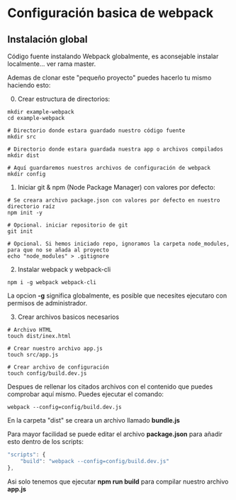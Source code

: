 # Configuración basica de webpack
## Instalación global

Código fuente instalando Webpack globalmente, es aconsejable instalar localmente... ver rama master.

Ademas de clonar este "pequeño proyecto" puedes hacerlo tu mismo haciendo esto:

0. Crear estructura de directorios:

```shell
mkdir example-webpack
cd example-webpack

# Directorio donde estara guardado nuestro código fuente
mkdir src

# Directorio donde estara guardada nuestra app o archivos compilados
mkdir dist

# Aquí guardaremos nuestros archivos de configuración de webpack
mkdir config
```

1. Iniciar git & npm (Node Package Manager) con valores por defecto:

```shell
# Se creara archivo package.json con valores por defecto en nuestro directorio raíz
npm init -y

# Opcional. iniciar repositorio de git
git init

# Opcional. Si hemos iniciado repo, ignoramos la carpeta node_modules, para que no se añada al proyecto
echo "node_modules" > .gitignore
```

2. Instalar webpack y webpack-cli

```shell
npm i -g webpack webpack-cli
```

La opcion __-g__ significa globalmente, es posible que necesites ejecutaro con permisos de administrador.

3. Crear archivos basicos necesarios

```shell
# Archivo HTML
touch dist/inex.html

# Crear nuestro archivo app.js
touch src/app.js

# Crear archivo de configuración
touch config/build.dev.js
```

Despues de rellenar los citados archivos con el contenido que puedes comprobar aquí mismo. Puedes ejecutar el comando:

```shell
webpack --config=config/build.dev.js
```

En la carpeta "dist" se creara un archivo llamado __bundle.js__

Para mayor facilidad se puede editar el archivo __package.json__ para añadir esto dentro de los scripts:

```javascript
"scripts": {
    "build": "webpack --config=config/build.dev.js"
},
```

Asi solo tenemos que ejecutar __npm run build__ para compilar nuestro archivo __app.js__